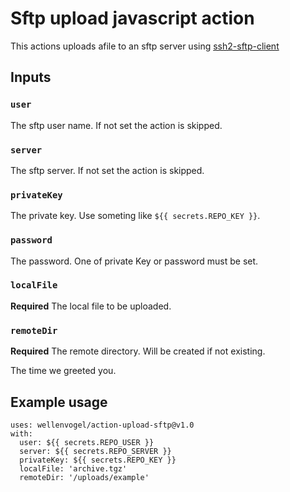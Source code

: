 # Sftp upload javascript action

This actions uploads afile to an sftp server using [ssh2-sftp-client](https://www.npmjs.com/package/ssh2-sftp-client)

## Inputs

### `user`

The sftp user name. If not set the action is skipped.

### `server`

The sftp server. If not set the action is skipped.

### `privateKey`

The private key. Use someting like `${{ secrets.REPO_KEY }}`.

### `password`

The password. One of private Key or password must be set.

### `localFile`

**Required** The local file to be uploaded.

### `remoteDir`

**Required** The remote directory. Will be created if not existing.


The time we greeted you.

## Example usage

```
uses: wellenvogel/action-upload-sftp@v1.0
with:
  user: ${{ secrets.REPO_USER }}
  server: ${{ secrets.REPO_SERVER }}
  privateKey: ${{ secrets.REPO_KEY }}
  localFile: 'archive.tgz'
  remoteDir: '/uploads/example'

```  